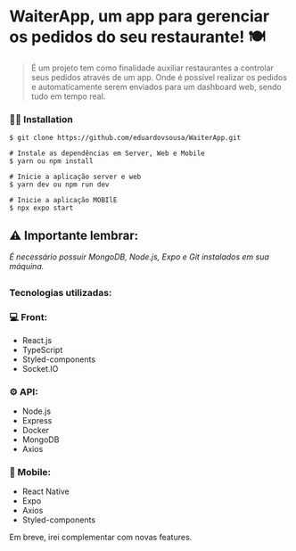 # WaiterApp, um app para gerenciar os pedidos do seu restaurante! 🍽️
> É um projeto tem como finalidade auxiliar restaurantes a controlar seus pedidos através de um app. Onde é possível realizar os pedidos e automaticamente serem enviados para um dashboard web, sendo tudo em tempo real.


### 👨‍💻 Installation

```
$ git clone https://github.com/eduardovsousa/WaiterApp.git

# Instale as dependências em Server, Web e Mobile
$ yarn ou npm install

# Inicie a aplicação server e web
$ yarn dev ou npm run dev

# Inicie a aplicação MOBIlE
$ npx expo start
```
## ⚠️ Importante lembrar:

_É necessário possuir MongoDB, Node.js, Expo e Git instalados em sua máquina._
##
### Tecnologias utilizadas:

### 💻 Front:
-  React.js
- TypeScript
- Styled-components
- Socket.IO


### ⚙ API:
- Node.js
- Express
- Docker
- MongoDB
- Axios

### 📱 Mobile:
- React Native
- Expo
- Axios
- Styled-components

Em breve, irei complementar com novas features.
